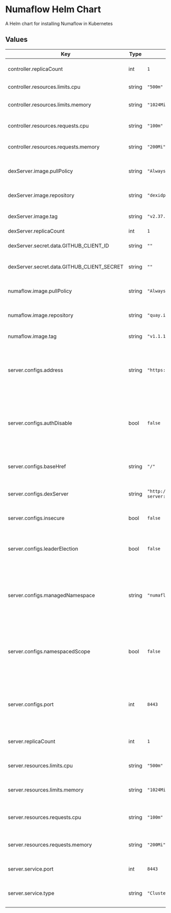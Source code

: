 # Numaflow Helm Chart
A Helm chart for installing Numaflow in Kubernetes

## Values
| Key | Type | Default | Description |
|-----|------|---------|-------------|
| controller.replicaCount | int | `1` | The number of controller replicas to run. |
| controller.resources.limits.cpu | string | `"500m"` | The CPU limits for controller. |
| controller.resources.limits.memory | string | `"1024Mi"` | The memory limits for controller. |
| controller.resources.requests.cpu | string | `"100m"` | The CPU requests for controller. |
| controller.resources.requests.memory | string | `"200Mi"` | The memory requests for controller. |
| dexServer.image.pullPolicy | string | `"Always"` | Image Pull policy of dex server for authentication. |
| dexServer.image.repository | string | `"dexidp/dex"` | Image of dex server for authentication. |
| dexServer.image.tag | string | `"v2.37.0"` | Tag of dex server for authentication. |
| dexServer.replicaCount | int | `1` |  |
| dexServer.secret.data.GITHUB_CLIENT_ID | string | `""` | GitHub client ID for authentication. |
| dexServer.secret.data.GITHUB_CLIENT_SECRET | string | `""` | GitHub client secret for authentication. |
| numaflow.image.pullPolicy | string | `"Always"` | Image Pull policy of numaflow server. |
| numaflow.image.repository | string | `"quay.io/numaproj/numaflow"` | Image of numaflow server. |
| numaflow.image.tag | string | `"v1.1.1"` | Tag of numaflow server. |
| server.configs.address | string | `"https://localhost:8443"` | The external address of the Numaflow server. This is needed when using Dex for authentication. |
| server.configs.authDisable | bool | `false` | Whether to disable authentication and authorization for the UX server, defaults to false. |
| server.configs.baseHref | string | `"/"` | Base href for Numaflow UX server, defaults to '/'. |
| server.configs.dexServer | string | `"http://numaflow-dex-server:5556/dex"` | The address of the Dex server for authentication. |
| server.configs.insecure | bool | `false` | Whether to disable TLS for UX server. |
| server.configs.leaderElection | bool | `false` | Whether to disable leader election for the controller, defaults to false |
| server.configs.managedNamespace | string | `"numaflow-system"` | The namespace that the controller and the UX server watch when "namespaced" is true. |
| server.configs.namespacedScope | bool | `false` | Whether to run the controller and the UX server in namespaced scope, defaults to false. |
| server.configs.port | int | `8443` | Port to listen on for UX server, defaults to 8443 or 8080 if insecure is set. |
| server.replicaCount | int | `1` | The number of numaflow-server replicas to run. |
| server.resources.limits.cpu | string | `"500m"` | The CPU limits for numaflow-server. |
| server.resources.limits.memory | string | `"1024Mi"` | The memory limits for numaflow-server. |
| server.resources.requests.cpu | string | `"100m"` | The CPU requests for numaflow-server. |
| server.resources.requests.memory | string | `"200Mi"` | The memory requests for numaflow-server. |
| server.service.port | int | `8443` | The port of the numaflow server. |
| server.service.type | string | `"ClusterIP"` | The type of service for the numaflow server. |
